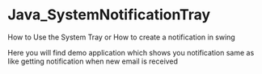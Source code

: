 Java_SystemNotificationTray
===========================

How to Use the System Tray or How to create a notification in swing

Here you will find demo application which shows you notification same as like getting notification when new email is received